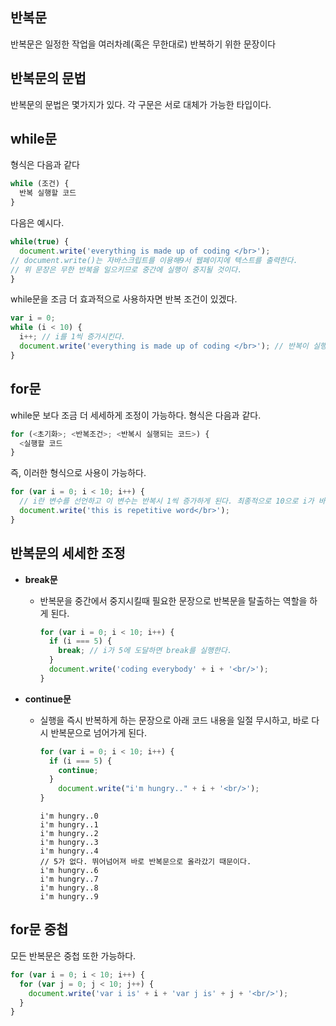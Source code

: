 ## 반복문

반복문은 일정한 작업을 여러차례(혹은 무한대로) 반복하기 위한 문장이다

## 반복문의 문법

반복문의 문법은 몇가지가 있다. 각 구문은 서로 대체가 가능한 타입이다.

## while문

형식은 다음과 같다

```js
while (조건) {
  반복 실행할 코드
}
```

다음은 예시다.

```js
while(true) {
  document.write('everything is made up of coding </br>');
// document.write()는 자바스크립트를 이용해9서 웹페이지에 텍스트를 출력한다.
// 위 문장은 무한 반복을 일으키므로 중간에 실행이 중지될 것이다.
}
```

while문을 조금 더 효과적으로 사용하자면 반복 조건이 있겠다.

```js
var i = 0;
while (i < 10) {
  i++; // i를 1씩 증가시킨다.
  document.write('everything is made up of coding </br>'); // 반복이 실행될 때마다 document.wirte를 실행시킨다.
}
```



## for문

while문 보다 조금 더 세세하게 조정이 가능하다. 형식은 다음과 같다.

```js
for (<초기화>; <반복조건>; <반복시 실행되는 코드>) {
  <실행할 코드
}
```

즉, 이러한 형식으로 사용이 가능하다.

```js
for (var i = 0; i < 10; i++) {
  // i란 변수를 선언하고 이 변수는 반복시 1씩 증가하게 된다. 최종적으로 10으로 i가 바뀌게 되면, 반복은 종료되낟.
  document.write('this is repetitive word</br>');
}
```



## 반복문의 세세한 조정

* **break문**

  * 반복문을 중간에서 중지시킬때 필요한 문장으로 반복문을 탈출하는 역할을 하게 된다.

    ```js
    for (var i = 0; i < 10; i++) {
      if (i === 5) {
        break; // i가 5에 도달하면 break를 실행한다.
      }
      document.write('coding everybody' + i + '<br/>');
    }
    ```

* **continue문**

  * 실행을 즉시 반복하게 하는 문장으로 아래 코드 내용을 일절 무시하고, 바로 다시 반복문으로 넘어가게 된다.

    ```js
    for (var i = 0; i < 10; i++) {
      if (i === 5) {
        continue;
      }
        document.write("i'm hungry.." + i + '<br/>');
    }
    ```

    ```
    i'm hungry..0
    i'm hungry..1
    i'm hungry..2
    i'm hungry..3
    i'm hungry..4
    // 5가 없다. 뛰어넘어져 바로 반복문으로 올라갔기 때문이다.
    i'm hungry..6
    i'm hungry..7
    i'm hungry..8
    i'm hungry..9
    ```



## for문 중첩

모든 반복문은 중첩 또한 가능하다. 

```js
for (var i = 0; i < 10; i++) {
  for (var j = 0; j < 10; j++) {
    document.write('var i is' + i + 'var j is' + j + '<br/>');
  }
}
```

